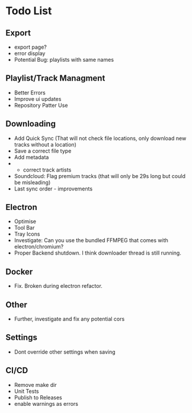 # Todo List

## Export
- export page?
- error display
- Potential Bug: playlists with same names

## Playlist/Track Managment
 - Better Errors
 - Improve ui updates
 - Repository Patter Use


## Downloading
- Add Quick Sync (That will not check file locations, only download new tracks without a location)
- Save a correct file type
- Add metadata
- - correct track artists
- Soundcloud: Flag premium tracks (that will only be 29s long but could be misleading)
- Last sync order - improvements


## Electron
- Optimise
- Tool Bar
- Tray Icons
- Investigate: Can you use the bundled FFMPEG that comes with electron/chromium?
- Proper Backend shutdown. I think downloader thread is still running.

## Docker
- Fix. Broken during electron refactor.

## Other
- Further, investigate and fix any potential cors

## Settings
- Dont override other settings when saving

## CI/CD
- Remove make dir
- Unit Tests
- Publish to Releases
- enable warnings as errors